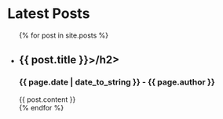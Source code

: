<h1>Latest Posts</h1>

<ul>
  {% for post in site.posts %}
    <li>
      <h2>{{ post.title }}>/h2>
      <h3>{{ page.date | date_to_string }} - {{ page.author }}</h3>
      {{ post.content }}
    </li>
  {% endfor %}
</ul>
